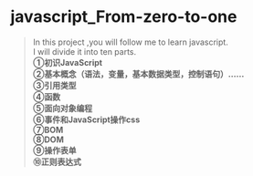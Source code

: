 # javascript_From-zero-to-one
>In this project ,you will follow me to learn javascript.  
>I will divide it into ten parts.  
**①初识JavaScript**  
**②基本概念（语法，变量，基本数据类型，控制语句）……**  
**③引用类型**  
**④函数**  
**⑤面向对象编程**  
**⑥事件和JavaScript操作css**  
**⑦BOM**  
**⑧DOM**  
**⑨操作表单**  
**⑩正则表达式**  
